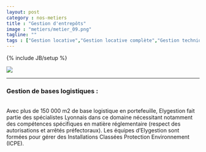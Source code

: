 ```yaml
---
layout: post
category : nos-metiers
title : "Gestion d'entrepôts"
image : "metiers/metier_09.png"
tagline: ""
tags : ["Gestion locative","Gestion locative complète","Gestion technique et charges","Syndicat de copropriété"]
---
```

{% include JB/setup %}
<div class="row">
    <div class="col-md-12 col-lg-12">
        <img src="{{ ASSET_PATH }}/metiers/img/gestion_technique.jpg" class="img-responsive">
    </div>
    <div class="col-md-12 col-lg-12 text-center">
      <hr />
    <p>
      <h3>Gestion de bases logistiques :</h3><br/>
      Avec plus de 150 000 m2 de base logistique en portefeuille, Elygestion fait partie des spécialistes Lyonnais dans ce domaine nécessitant notamment des compétences spécifiques en matière réglementaire (respect des autorisations et arrêtés préfectoraux).
      Les équipes d’Elygestion sont formées pour gérer des Installations Classées Protection Environnement (ICPE).<br/><br/>
    </p>
</div>
